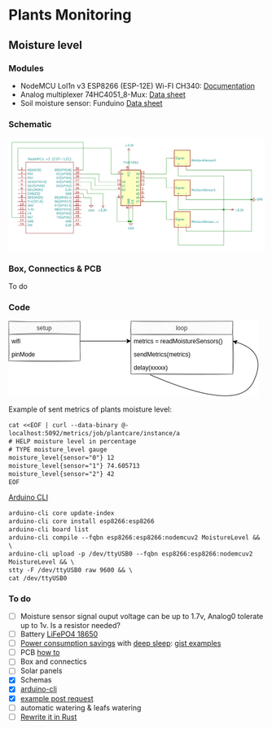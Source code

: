 # Plants Monitoring

## Moisture level

### Modules

- NodeMCU Lol1n v3 ESP8266 (ESP-12E) Wi-FI CH340: [Documentation](https://www.instructables.com/Getting-Started-With-ESP8266LiLon-NodeMCU-V3Flashi/)
- Analog multiplexer 74HC4051_8-Mux: [Data sheet](https://assets.nexperia.com/documents/data-sheet/74HC_HCT4051.pdf)
- Soil moisture sensor: Funduino [Data sheet](https://www.emartee.com/Attachment.php?name=42241.pdf)

### Schematic

![schematic](./MoistureLevel/schematic.png)

### Box, Connectics & PCB

To do

### Code

![moisture level diagram](./MoistureLevel/diagram.png)

<!-- edit diagram - https://viewer.diagrams.net/?highlight=0000ff&edit=_blank&layers=1&nav=1#R7VhLb6MwEP41kbqHjXhDj0n6OjRS1Ry6PbrggLcGI%2BM00F%2B%2FY7ADhKRNu%2BlWq5ZGKjOeGXv8fWMbj%2BxZWl5ylCdzFmE6soyoHNlnI8sybdeAf1JTNRrfcxpFzEmkjFrFgjxjpVR%2B8YpEuOgZCsaoIHlfGbIsw6Ho6RDnbN03WzLa7zVHMR4oFiGiQ%2B0diUSitJ5htA1XmMSJ6vpUN6RIGytFkaCIrTsq%2B3xkzzhjonlLyxmmcvL0vDR%2BF3taNwPjOBOHOJDJ%2FHIyv%2BLlBXWMW3Rf3v2e%2FPSbKE%2BIrlTCBRarXI1YVHoaijVJKcpAmi5ZJhaqxQA5TAiNrlHFVnIYhUDho5amCePkGewRhSYTFNDMhULZ8mQ0QumMUcbrfuylK%2F96ngsZUfXFcQG%2BNzpnc0s1R2XP8BoVQo%2BSUYrygjzU45aOKeIxyaZMCJYqo0Jw9og7w%2FHqRyXd0TeP9HjEIkxURDWXmAtc7gXJ3EAPNYNZigWvwEQ5OIosVV9cd6indUmHdX6gGK%2FYHm8Ct4SAF8WJN%2FAjGPBjTZZkQA9IWAzmL2MNXzoIKxWiJM5ApHgp3eSMESi5iVILlstgOQpJFl%2FXNmdOq7lVeUsVA98lrcsqIVGEM4k9E0ighw1Bc0YyUU%2BMO4UfTN%2FMGLsjFwY%2BA9lsZfhJcw5QZ5ALIjVoGFi0xoV4F9z7q27IAQU61MVBoGu7o4N%2BOgA9J5lc2r9x%2F0jcXeuTcTftAfCUsS%2B7GXQxf%2FvOIHPRM5OgMFlxfJwtwgpe3SMsYwdtTMP5KN44A97IwCQsQFnLBscomjNSCJiGBc4KxouTH192OXn%2FCtKU6Fu2jp1c%2BLglxN1xoMyieUOHE0WLb%2BSPjvyOzeMfI%2B8NkIdvQVSdlPL5RvzoiOsz%2F%2BchPvx4HKAcrvgTjtQmCgvBRH6SgxhSVBQklHu7SPV5AJdE%2FJIIjM3AU%2FK9bBsbdqDkM72p10LVEW4wJ5AY5lqXQZK%2FNl2DcF%2FHdrXYhqolHavJAUeDe4GD4ILs2YqH%2BIBKgdNPjF%2BM6OwmQAdxdwfgWseh%2FAR56qexiwWqhxtJ%2BvacYZ72zxm2vsjQIZpElVf34mE7kGP3A5324zTzMIgDVEFVx0zV5N7xbq6MVDdmYLw4LMvv23s9c3hpBtDWxwaBvyiZ4ff0oGRerRLNa%2BPovDYPZHDwfxB466BsWlvEO5TAMKCxbxqeH5iwMLmO7%2FXi%2Bofx%2BXUOgdheBzbm7aWqff4H -->

Example of sent metrics of plants moisture level:

```console
cat <<EOF | curl --data-binary @- localhost:5092/metrics/job/plantcare/instance/a
# HELP moisture level in percentage
# TYPE moisture_level gauge
moisture_level{sensor="0"} 12
moisture_level{sensor="1"} 74.605713
moisture_level{sensor="2"} 42
EOF
```

[Arduino CLI](https://arduino.github.io/arduino-cli/getting-started/)

```
arduino-cli core update-index
arduino-cli core install esp8266:esp8266
arduino-cli board list
arduino-cli compile --fqbn esp8266:esp8266:nodemcuv2 MoistureLevel && \
arduino-cli upload -p /dev/ttyUSB0 --fqbn esp8266:esp8266:nodemcuv2 MoistureLevel && \
stty -F /dev/ttyUSB0 raw 9600 && \
cat /dev/ttyUSB0
```

### To do

- [ ] Moisture sensor signal ouput voltage can be up to 1.7v, Analog0 tolerate up to 1v. Is a resistor needed?
- [ ] Battery [LiFePO4 18650](https://www.all-batteries.fr/accus-lithium-fer-phosphate-ifr18650-lifepo4-3-2v-1-8ah-ft-acl9073.html)
- [ ] [Power consumption savings](https://diyi0t.com/how-to-reduce-the-esp8266-power-consumption/) with [deep sleep](https://randomnerdtutorials.com/esp8266-deep-sleep-with-arduino-ide/): [gist examples](https://github.com/thingforward/esp8266-deep-sleep-examples)
- [ ] PCB [how to](https://riton-duino.blogspot.com/2018/11/concevoir-un-pcb.html)
- [ ] Box and connectics
- [ ] Solar panels
- [x] Schemas
- [x] [arduino-cli](https://github.com/brendandburns/arduino-air-quality-exporter/blob/master/arduino-cli.yaml)
- [x] [example post request](https://randomnerdtutorials.com/esp8266-nodemcu-http-get-post-arduino/#http-post)
- [ ] automatic watering & leafs watering
- [ ] [Rewrite it in Rust](https://blog.cecton.com/posts/rust-and-arduino-part1/)
